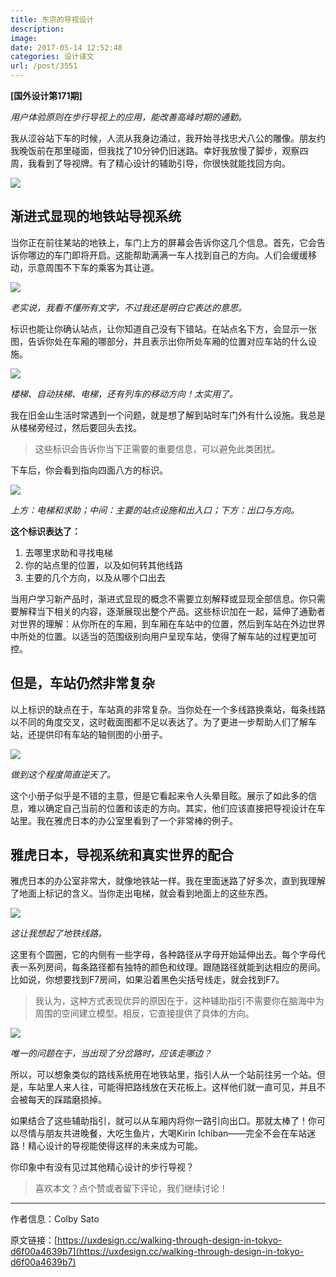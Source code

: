 ```yaml
---
title: 东京的导视设计
description: 
image: 
date: 2017-05-14 12:52:48
categories: 设计译文
url: /post/3551
---
```


**[国外设计第171期]**

*用户体验原则在步行导视上的应用，能改善高峰时期的通勤。*

我从涩谷站下车的时候，人流从我身边涌过，我开始寻找忠犬八公的雕像。朋友约我晚饭前在那里碰面，但我找了10分钟仍旧迷路。幸好我放慢了脚步，观察四周，我看到了导视牌。有了精心设计的辅助引导，你很快就能找回方向。

![](https://storage.fleek-internal.com/0a3a8890-e65e-47ce-93d7-0442b9209d38-bucket/blog/posts/2017-05/05-10/1-5kYZGs043CWEayZzHzemIg.jpeg)

## 渐进式显现的地铁站导视系统

当你正在前往某站的地铁上，车门上方的屏幕会告诉你这几个信息。首先，它会告诉你哪边的车门即将开启。这能帮助满满一车人找到自己的方向。人们会缓缓移动，示意周围不下车的乘客为其让道。

![](https://storage.fleek-internal.com/0a3a8890-e65e-47ce-93d7-0442b9209d38-bucket/blog/posts/2017-05/05-10/1-G7x2ng-PuhPZ7P6eaC-B-g.gif)

*老实说，我看不懂所有文字，不过我还是明白它表达的意思。*

标识也能让你确认站点，让你知道自己没有下错站。在站点名下方，会显示一张图，告诉你处在车厢的哪部分，并且表示出你所处车厢的位置对应车站的什么设施。

![](https://storage.fleek-internal.com/0a3a8890-e65e-47ce-93d7-0442b9209d38-bucket/blog/posts/2017-05/05-10/1-Yq5IgyL87mH8aTI4RDD3mQ.jpeg)

*楼梯、自动扶梯、电梯，还有列车的移动方向！太实用了。*

我在旧金山生活时常遇到一个问题，就是想了解到站时车门外有什么设施。我总是从楼梯旁经过，然后要回头去找。

> 这些标识会告诉你当下正需要的重要信息，可以避免此类困扰。

下车后，你会看到指向四面八方的标识。

![](https://storage.fleek-internal.com/0a3a8890-e65e-47ce-93d7-0442b9209d38-bucket/blog/posts/2017-05/05-10/1-7W76qua3OHO9DW-PtyieFQ.jpeg)

*上方：电梯和求助；中间：主要的站点设施和出入口；下方：出口与方向。*

**这个标识表达了：**

1. 去哪里求助和寻找电梯
2. 你的站点里的位置，以及如何转其他线路
3. 主要的几个方向，以及从哪个口出去

当用户学习新产品时，渐进式显现的概念不需要立刻解释或显现全部信息。你只需要解释当下相关的内容，逐渐展现出整个产品。这些标识加在一起，延伸了通勤者对世界的理解：从你所在的车厢，到车厢在车站中的位置，然后到车站在外边世界中所处的位置。以适当的范围级别向用户呈现车站，使得了解车站的过程更加可控。

## 但是，车站仍然非常复杂

以上标识的缺点在于，车站真的非常复杂。当你处在一个多线路换乘站，每条线路以不同的角度交叉，这时截面图都不足以表达了。为了更进一步帮助人们了解车站，还提供印有车站的轴侧图的小册子。

![](https://storage.fleek-internal.com/0a3a8890-e65e-47ce-93d7-0442b9209d38-bucket/blog/posts/2017-05/05-10/1-K1StlN-BmY2v8Emj-l6APw.gif)

*做到这个程度简直逆天了。*

这个小册子似乎是不错的主意，但是它看起来令人头晕目眩。展示了如此多的信息，难以确定自己当前的位置和该走的方向。其实，他们应该直接把导视设计在车站里。我在雅虎日本的办公室里看到了一个非常棒的例子。

## 雅虎日本，导视系统和真实世界的配合

雅虎日本的办公室非常大，就像地铁站一样。我在里面迷路了好多次，直到我理解了地面上标记的含义。当你走出电梯，就会看到地面上的这些东西。

![](https://storage.fleek-internal.com/0a3a8890-e65e-47ce-93d7-0442b9209d38-bucket/blog/posts/2017-05/05-10/1-gR7J_vLGEb_zADfzYC_VIw.jpeg)

*这让我想起了地铁线路。*

这里有个圆圈，它的内侧有一些字母，各种路径从字母开始延伸出去。每个字母代表一系列房间，每条路径都有独特的颜色和纹理。跟随路径就能到达相应的房间。比如说，你想要找到F7房间，如果沿着黑色尖括号线走，就会找到F7。

> 我认为，这种方式表现优异的原因在于，这种辅助指引不需要你在脑海中为周围的空间建立模型。相反，它直接提供了具体的方向。

![](https://storage.fleek-internal.com/0a3a8890-e65e-47ce-93d7-0442b9209d38-bucket/blog/posts/2017-05/05-10/1-0lBt3ISXgpMv1DusQ8mutQ.jpeg)

*唯一的问题在于，当出现了分岔路时，应该走哪边？*

所以，可以想象类似的路线系统用在地铁站里，指引人从一个站前往另一个站。但是，车站里人来人往，可能得把路线放在天花板上。这样他们就一直可见，并且不会被每天的踩踏磨损掉。

如果结合了这些辅助指引，就可以从车厢内将你一路引向出口。那就太棒了！你可以尽情与朋友共进晚餐，大吃生鱼片，大喝Kirin Ichiban——完全不会在车站迷路！精心设计的导视能使得这样的未来成为可能。

你印象中有没有见过其他精心设计的步行导视？

> 喜欢本文？点个赞或者留下评论，我们继续讨论！

---

作者信息：Colby Sato

原文链接：[https://uxdesign.cc/walking-through-design-in-tokyo-d6f00a4639b7](https://uxdesign.cc/walking-through-design-in-tokyo-d6f00a4639b7)
